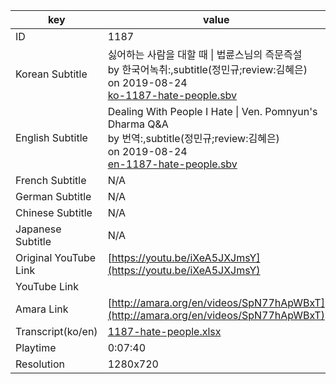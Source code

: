 |  key  |  value  |
|-------|---------|
| ID            | 1187 |
| Korean Subtitle | 싫어하는 사람을 대할 때 \| 법륜스님의 즉문즉설<br>by 한국어녹취:,subtitle(정민규;review:김혜은)<br>on 2019-08-24<br>[ko-1187-hate-people.sbv](https://github.com/jungtosociety/dharma-qna/raw/master/sub/1187/ko-1187-hate-people.sbv)<br>|
| English Subtitle | Dealing With People I Hate \| Ven. Pomnyun's Dharma Q&A<br>by 번역:,subtitle(정민규;review:김혜은)<br>on 2019-08-24<br>[en-1187-hate-people.sbv](https://github.com/jungtosociety/dharma-qna/raw/master/sub/1187/en-1187-hate-people.sbv)<br>|
| French Subtitle | N/A |
| German Subtitle | N/A |
| Chinese Subtitle | N/A |
| Japanese Subtitle | N/A |
| Original YouTube Link  | [https://youtu.be/iXeA5JXJmsY](https://youtu.be/iXeA5JXJmsY) |
| YouTube Link  |  |
| Amara Link    | [http://amara.org/en/videos/SpN77hApWBxT](http://amara.org/en/videos/SpN77hApWBxT) |
| Transcript(ko/en) | [1187-hate-people.xlsx](https://github.com/jungtosociety/dharma-qna/raw/master/sub/1187/1187-hate-people.xlsx) |
| Playtime | 0:07:40 |
| Resolution | 1280x720|

